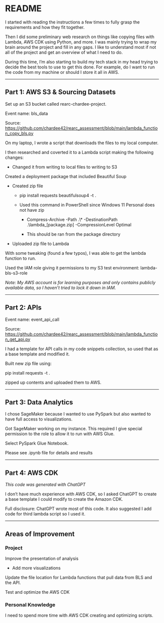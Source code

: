 
# README

I started with reading the instructions a few times to fully grasp the requirements and how they fit together. 

Then I did some preliminary web research on things like copying files with Lambda, AWS CDK using Python, and more. 
I was mainly trying to wrap my brain around the project and fill in any gaps. I like to understand most if not all of the project and get an overview of what I need to do.

During this time, I’m also starting to build my tech stack in my head trying to decide the best tools to use to get this done. For example, do I want to run the code from my machine or should I store it all in AWS.

***

## Part 1: AWS S3 & Sourcing Datasets

Set up an S3 bucket called rearc-chardee-project.

Event name: bls_data

Source: https://github.com/chardee42/rearc_assessment/blob/main/lambda_function_copy_bls.py

On my laptop, I wrote a script that downloads the files to my local computer.

I then researched and coverted it to a Lambda script making the following changes:

- Changed it from writing to local files to writing to S3



Created a deployment package that included Beautiful Soup

- Created zip file

   - pip install requests beautifulsoup4 -t .

   - Used this command in PowerShell since Windows 11 Personal does not have zip

      - Compress-Archive -Path .\\\* -DestinationPath .\\lambda\_[package.zip] -CompressionLevel Optimal

      - This should be ran from the package directory

- Uploaded zip file to Lambda



With some tweaking (found a few typos), I was able to get the lambda function to run.

Used the IAM role giving it permissions to my S3 test environment: lambda-bls-s3-role



*Note: My AWS account is for learning purposes and only contains publicly available data, so I haven’t tried to lock it down in IAM.*


***


## Part 2: APIs
Event name: event_api_call

Source: https://github.com/chardee42/rearc_assessment/blob/main/lambda_function_get_api.py

I had a template for API calls in my code snippets collection, so used that as a base template and modified it.



Built new zip file using:

pip install requests -t .

zipped up contents and uploaded them to AWS.



***


## Part 3: Data Analytics

I chose SageMaker because I wanted to use PySpark but also wanted to have full access to visualizations.

Got SageMaker working on my instance. This required I give special permission to the role to allow it to run with AWS Glue. 

Select PySpark Glue Notebook.

Please see .ipynb file for details and results


***

## Part 4: AWS CDK

*This code was generated with ChatGPT*

I don’t have much experience with AWS CDK, so I asked ChatGPT to create a base template I could modify to create the Amazon CDK.

Full disclosure: ChatGPT wrote most of this code. It also suggested I add code for third lambda script so I used it.



***


## Areas of Improvement

### Project

Improve the presentation of analysis

- Add more visualizations

Update the file location for Lambda functions that pull data from BLS and the API.

Test and optimize the AWS CDK



### Personal Knowledge

I need to spend more time with AWS CDK creating and optimizing scripts.


